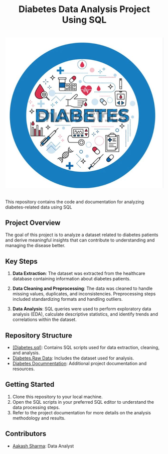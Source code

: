 # <p align ="center"> Diabetes Data Analysis Project Using SQL
# <p align ="center">![Pic](https://github.com/Pandat-0052/Diabetes-Data-Analysis-using-SQL/blob/main/Capture.JPG)</p>
This repository contains the code and documentation for analyzing diabetes-related data using SQL 

## Project Overview

The goal of this project is to analyze a dataset related to diabetes patients and derive meaningful insights that can contribute to understanding and managing the disease better.

## Key Steps

1. **Data Extraction**: The dataset was extracted from the healthcare database containing information about diabetes patients.

2. **Data Cleaning and Preprocessing**: The data was cleaned to handle missing values, duplicates, and inconsistencies. Preprocessing steps included standardizing formats and handling outliers.

3. **Data Analysis**: SQL queries were used to perform exploratory data analysis (EDA), calculate descriptive statistics, and identify trends and correlations within the dataset.

## Repository Structure

- [[Diabetes.sql]](https://github.com/Pandat-0052/Diabetes-Data-Analysis-using-SQL/blob/main/Diabetes.sql): Contains SQL scripts used for data extraction, cleaning, and analysis.
- [Diabetes.Raw Data](https://github.com/Pandat-0052/Diabetes-Data-Analysis-using-SQL/blob/main/Diabetes.csv.xlsx): Includes the dataset used for analysis.
- [Diabetes Documnentation](https://github.com/Pandat-0052/Diabetes-Data-Analysis-using-SQL/blob/main/Diabetes_Q%26A.pdf): Additional project documentation and resources.

## Getting Started

1. Clone this repository to your local machine.
2. Open the SQL scripts in your preferred SQL editor to understand the data processing steps.
3. Refer to the project documentation for more details on the analysis methodology and results.

## Contributors

- [Aakash Sharma](https://github.com/Pandat-0052): Data Analyst


